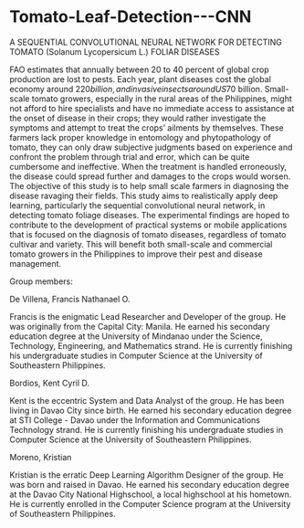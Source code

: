 # Tomato-Leaf-Detection---CNN
A SEQUENTIAL CONVOLUTIONAL NEURAL NETWORK FOR DETECTING TOMATO (Solanum Lycopersicum L.) FOLIAR DISEASES

FAO estimates that annually between 20 to 40 percent of global crop production are lost to pests. Each year, plant diseases cost the global economy around $220 billion, and invasive insects around US$70 billion. Small-scale tomato growers, especially in the rural areas of the Philippines, might not afford to hire specialists and have no immediate access to assistance at the onset of disease in their crops; they would rather investigate the symptoms and attempt to treat the crops’ ailments by themselves. These farmers lack proper knowledge in entomology and phytopathology of tomato, they can only draw subjective judgments based on experience and confront the problem through trial and error, which can be quite cumbersome and ineffective. When the treatment is handled erroneously, the disease could spread further and damages to the crops would worsen. The objective of this study is to help small scale farmers in diagnosing the disease ravaging their fields. This study aims to realistically apply deep learning, particularly the sequential convolutional neural network, in detecting tomato foliage diseases. The experimental findings are hoped to contribute to the development of practical systems or mobile applications that is focused on the diagnosis of tomato diseases, regardless of tomato cultivar and variety. This will benefit both small-scale and commercial tomato growers in the Philippines to improve their pest and disease management.





Group members:

De Villena, Francis Nathanael O.

Francis is the enigmatic Lead Researcher and Developer of the group. He was originally from the Capital City: Manila. He earned his secondary education degree at the University of Mindanao under the Science, Technology, Engineering, and Mathematics strand. He is currently finishing his undergraduate studies in Computer Science at the University of Southeastern Philippines.

Bordios, Kent Cyril D.

Kent is the eccentric System and Data Analyst of the group. He has been living in Davao City since birth. He earned his secondary education degree at STI College - Davao under the Information and Communications Technology strand. He is currently finishing his undergraduate studies in Computer Science at the University of Southeastern Philippines.

Moreno, Kristian

Kristian is the erratic Deep Learning Algorithm Designer of the group. He was born and raised in Davao. He earned his secondary education degree at the Davao City National Highschool, a local highschool at his hometown. He is currently enrolled in the Computer Science program at the University of Southeastern Philippines.
